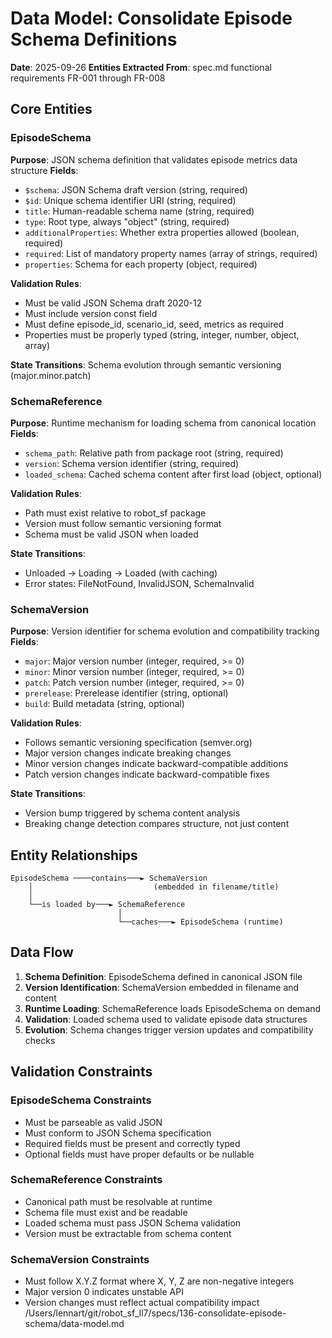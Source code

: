 # Data Model: Consolidate Episode Schema Definitions

**Date**: 2025-09-26
**Entities Extracted From**: spec.md functional requirements FR-001 through FR-008

## Core Entities

### EpisodeSchema
**Purpose**: JSON schema definition that validates episode metrics data structure
**Fields**:
- `$schema`: JSON Schema draft version (string, required)
- `$id`: Unique schema identifier URI (string, required)
- `title`: Human-readable schema name (string, required)
- `type`: Root type, always "object" (string, required)
- `additionalProperties`: Whether extra properties allowed (boolean, required)
- `required`: List of mandatory property names (array of strings, required)
- `properties`: Schema for each property (object, required)

**Validation Rules**:
- Must be valid JSON Schema draft 2020-12
- Must include version const field
- Must define episode_id, scenario_id, seed, metrics as required
- Properties must be properly typed (string, integer, number, object, array)

**State Transitions**: Schema evolution through semantic versioning (major.minor.patch)

### SchemaReference
**Purpose**: Runtime mechanism for loading schema from canonical location
**Fields**:
- `schema_path`: Relative path from package root (string, required)
- `version`: Schema version identifier (string, required)
- `loaded_schema`: Cached schema content after first load (object, optional)

**Validation Rules**:
- Path must exist relative to robot_sf package
- Version must follow semantic versioning format
- Schema must be valid JSON when loaded

**State Transitions**:
- Unloaded → Loading → Loaded (with caching)
- Error states: FileNotFound, InvalidJSON, SchemaInvalid

### SchemaVersion
**Purpose**: Version identifier for schema evolution and compatibility tracking
**Fields**:
- `major`: Major version number (integer, required, >= 0)
- `minor`: Minor version number (integer, required, >= 0)
- `patch`: Patch version number (integer, required, >= 0)
- `prerelease`: Prerelease identifier (string, optional)
- `build`: Build metadata (string, optional)

**Validation Rules**:
- Follows semantic versioning specification (semver.org)
- Major version changes indicate breaking changes
- Minor version changes indicate backward-compatible additions
- Patch version changes indicate backward-compatible fixes

**State Transitions**:
- Version bump triggered by schema content analysis
- Breaking change detection compares structure, not just content

## Entity Relationships

```
EpisodeSchema ────contains───► SchemaVersion
    │                           (embedded in filename/title)
    │
    └──is loaded by───► SchemaReference
                        │
                        └──caches───► EpisodeSchema (runtime)
```

## Data Flow

1. **Schema Definition**: EpisodeSchema defined in canonical JSON file
2. **Version Identification**: SchemaVersion embedded in filename and content
3. **Runtime Loading**: SchemaReference loads EpisodeSchema on demand
4. **Validation**: Loaded schema used to validate episode data structures
5. **Evolution**: Schema changes trigger version updates and compatibility checks

## Validation Constraints

### EpisodeSchema Constraints
- Must be parseable as valid JSON
- Must conform to JSON Schema specification
- Required fields must be present and correctly typed
- Optional fields must have proper defaults or be nullable

### SchemaReference Constraints
- Canonical path must be resolvable at runtime
- Schema file must exist and be readable
- Loaded schema must pass JSON Schema validation
- Version must be extractable from schema content

### SchemaVersion Constraints
- Must follow X.Y.Z format where X, Y, Z are non-negative integers
- Major version 0 indicates unstable API
- Version changes must reflect actual compatibility impact</content>
<parameter name="filePath">/Users/lennart/git/robot_sf_ll7/specs/136-consolidate-episode-schema/data-model.md